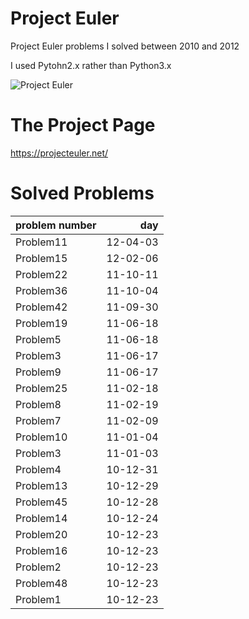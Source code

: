 # Project Euler
Project Euler problems I solved between 2010 and 2012

I used Pytohn2.x rather than Python3.x

![Project Euler](https://projecteuler.net/profile/ksnt.png)

# The Project Page

https://projecteuler.net/

# Solved Problems
|problem number|day|
|:--|--:|
|Problem11|12-04-03|
Problem15 | 12-02-06
Problem22 | 11-10-11
Problem36 | 11-10-04
Problem42 | 11-09-30
Problem19 | 11-06-18
Problem5  | 11-06-18
Problem3  | 11-06-17
Problem9  | 11-06-17
Problem25 | 11-02-18
Problem8  | 11-02-19
Problem7  | 11-02-09
Problem10 | 11-01-04
Problem3  | 11-01-03
Problem4  | 10-12-31
Problem13 | 10-12-29
Problem45 | 10-12-28
Problem14 | 10-12-24
Problem20 | 10-12-23
Problem16 | 10-12-23
Problem2  | 10-12-23
Problem48 | 10-12-23
Problem1  | 10-12-23
